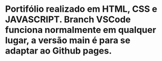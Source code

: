 # Portifólio realizado em HTML, CSS e JAVASCRIPT. Branch VSCode funciona normalmente em qualquer lugar, a versão main é para se adaptar ao Github pages.
